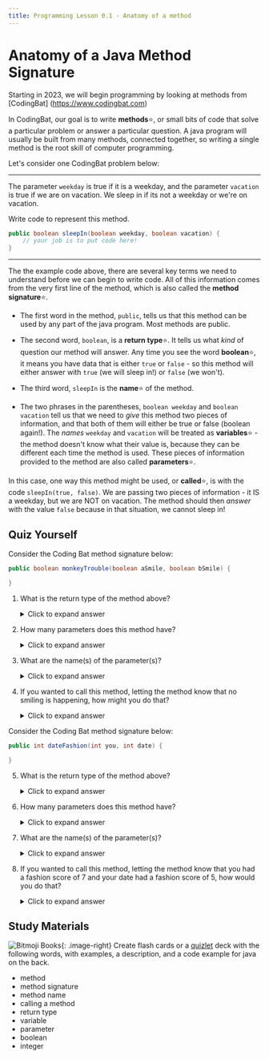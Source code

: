 ```yaml
---
title: Programming Lesson 0.1 - Anatomy of a method
---
```


# Anatomy of a Java Method Signature

Starting in 2023, we will begin programming by looking at methods from [CodingBat] (https://www.codingbat.com)

In CodingBat, our goal is to write **methods**:star:, or small bits of code that solve a particular problem or answer a particular question. A java program will usually be built from many methods, connected together, so writing a single method is the root skill of computer programming.

Let's consider one CodingBat problem below:

---
The parameter `weekday` is true if it is a weekday, and the parameter `vacation` is true if we are on vacation. We sleep in if its not a weekday or we're on vacation.

Write code to represent this method.

```java
public boolean sleepIn(boolean weekday, boolean vacation) {
    // your job is to put code here!
}
```
---

The the example code above, there are several key terms we need to understand before we can begin to write code. All of this information comes from the very first line of the method, which is also called the **method signature**:star:.

* The first word in the method, `public`, tells us that this method can be used by any part of the java program. Most methods are public.

* The second word, `boolean`, is a **return type**:star:. It tells us what *kind* of question our method will answer. Any time you see the word **boolean**:star:, it means you have data that is either `true` or `false` - so this method will either answer with `true` (we will sleep in!) or `false` (we won't).

* The third word, `sleepIn` is the **name**:star: of the method.

* The two phrases in the parentheses, `boolean weekday` and `boolean vacation` tell us that we need to *give* this method two pieces of information, and that both of them will either be true or false (boolean again!). The *names* `weekday` and `vacation` will be treated as **variables**:star: - the method doesn't know what their value is, because they can be different each time the method is used. These pieces of information provided to the method are also called **parameters**:star:.

In this case, one way this method might be used, or **called**:star:, is with the code `sleepIn(true, false)`. We are passing two pieces of information - it IS a weekday, but we are NOT on vacation. The method should then *answer* with the value `false` because in that situation, we cannot sleep in!

## Quiz Yourself

Consider the Coding Bat method signature below:

```java
public boolean monkeyTrouble(boolean aSmile, boolean bSmile) {

}
```

1.  What is the return type of the method above?

    <details markdown="1"><summary>Click to expand answer</summary>
    `boolean`
    </details>

2.  How many parameters does this method have?

    <details markdown="1"><summary>Click to expand answer</summary>
    2
    </details>

3.  What are the name(s) of the parameter(s)?

    <details markdown="1"><summary>Click to expand answer</summary>
    `aSmile` and `bSmile`
    </details>

4.  If you wanted to call this method, letting the method know that no smiling is happening, how might you do that?

    <details markdown="1"><summary>Click to expand answer</summary>
    `monkeyTrouble(false, false)`
    </details>

Consider the Coding Bat method signature below:

```java
public int dateFashion(int you, int date) {

}
```

5.  What is the return type of the method above?

    <details markdown="1"><summary>Click to expand answer</summary>
    `int` (integer)
    </details>

6.  How many parameters does this method have?

    <details markdown="1"><summary>Click to expand answer</summary>
    2
    </details>

7.  What are the name(s) of the parameter(s)?

    <details markdown="1"><summary>Click to expand answer</summary>
    `you` and `date`
    </details>

8.  If you wanted to call this method, letting the method know that you had a fashion score of 7 and your date had a fashion score of 5, how would you do that?

    <details markdown="1"><summary>Click to expand answer</summary>
    `dateFashion(7, 5)`
    </details>

## Study Materials

![Bitmoji Books](/resources/media/bitmoji_books.png){: .image-right}
Create flash cards or a [quizlet](http://quizlet.com) deck with the following words, with examples, a description, and a code example for java on the back.

* method
* method signature
* method name
* calling a method
* return type
* variable
* parameter
* boolean
* integer
